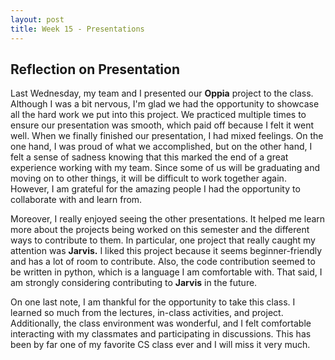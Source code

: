 ```yaml
---
layout: post
title: Week 15 - Presentations
---
```




## Reflection on Presentation

Last Wednesday, my team and I presented our **Oppia** project to the class. Although I was a bit nervous, I'm glad we had the opportunity to showcase all the hard work we put into this project. We practiced multiple times to ensure our presentation was smooth, which paid off because I felt it went well. When we finally finished our presentation, I had mixed feelings. On the one hand, I was proud of what we accomplished, but on the other hand, I felt a sense of sadness knowing that this marked the end of a great experience working with my team. Since some of us will be graduating and moving on to other things, it will be difficult to work together again. However, I am grateful for the amazing people I had the opportunity to collaborate with and learn from. 

<!--more-->

Moreover, I really enjoyed seeing the other presentations. It helped me learn more about the projects being worked on this semester and the different ways to contribute to them. In particular, one project that really caught my attention was **Jarvis.** I liked this project because it seems beginner-friendly and has a lot of room to contribute. Also, the code contribution seemed to be written in python, which is a language I am comfortable with. That said, I am strongly considering contributing to **Jarvis** in the future.

On one last note, I am thankful for the opportunity to take this class. I learned so much from the lectures, in-class activities, and project. Additionally, the class environment was wonderful, and I felt comfortable interacting with my classmates and participating in discussions. This has been by far one of my favorite CS class ever and I will miss it very much. 

